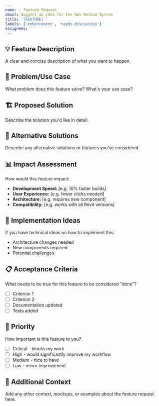 ```yaml
---
name: 💡 Feature Request
about: Suggest an idea for the Hot Reload System
title: '[FEATURE] '
labels: ['enhancement', 'needs-discussion']
assignees: ''
---
```


## 💡 Feature Description
A clear and concise description of what you want to happen.

## 🎯 Problem/Use Case
What problem does this feature solve? What's your use case?

## 🏗️ Proposed Solution
Describe the solution you'd like in detail.

## 🔄 Alternative Solutions
Describe any alternative solutions or features you've considered.

## 📊 Impact Assessment
How would this feature impact:
- **Development Speed:** [e.g. 10% faster builds]
- **User Experience:** [e.g. fewer clicks needed]
- **Architecture:** [e.g. requires new component]
- **Compatibility:** [e.g. works with all Revit versions]

## 🧪 Implementation Ideas
If you have technical ideas on how to implement this:
- Architecture changes needed
- New components required
- Potential challenges

## 📋 Acceptance Criteria
What needs to be true for this feature to be considered "done"?
- [ ] Criterion 1
- [ ] Criterion 2
- [ ] Documentation updated
- [ ] Tests added

## 🌟 Priority
How important is this feature to you?
- [ ] Critical - blocks my work
- [ ] High - would significantly improve my workflow  
- [ ] Medium - nice to have
- [ ] Low - minor improvement

## 📝 Additional Context
Add any other context, mockups, or examples about the feature request here.
